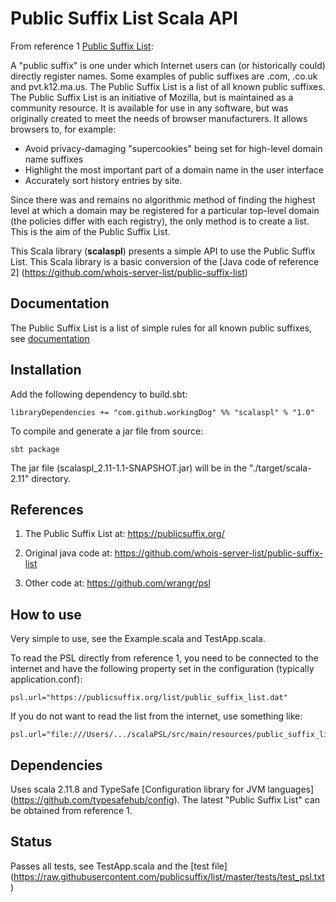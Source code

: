 # Public Suffix List Scala API

From reference 1 [Public Suffix List](https://publicsuffix.org/):

A "public suffix" is one under which Internet users can (or historically could) directly register names. 
Some examples of public suffixes are .com, .co.uk and pvt.k12.ma.us. 
The Public Suffix List is a list of all known public suffixes.
The Public Suffix List is an initiative of Mozilla, but is maintained as a community resource. 
It is available for use in any software, but was originally created to meet the needs of browser manufacturers. 
It allows browsers to, for example:

-  Avoid privacy-damaging "supercookies" being set for high-level domain name suffixes
-  Highlight the most important part of a domain name in the user interface
-  Accurately sort history entries by site.

Since there was and remains no algorithmic method of finding the highest level at which a domain 
may be registered for a particular top-level domain (the policies differ with each registry), 
the only method is to create a list. This is the aim of the Public Suffix List.

This Scala library (**scalaspl**) presents a simple API to use the Public Suffix List. 
This Scala library is a basic conversion of the [Java code of reference 2] (https://github.com/whois-server-list/public-suffix-list)

## Documentation

The Public Suffix List is a list of simple rules for all known public suffixes, see [documentation](https://publicsuffix.org/)

## Installation

Add the following dependency to build.sbt:

    libraryDependencies += "com.github.workingDog" %% "scalaspl" % "1.0"

To compile and generate a jar file from source:

    sbt package

The jar file (scalaspl_2.11-1.1-SNAPSHOT.jar) will be in the "./target/scala-2.11" directory.

## References

1) The Public Suffix List at: https://publicsuffix.org/

2) Original java code at: https://github.com/whois-server-list/public-suffix-list

3) Other code at: https://github.com/wrangr/psl

## How to use

Very simple to use, see the Example.scala and TestApp.scala.

To read the PSL directly from reference 1, you need to be connected to the internet and 
have the following property set in the configuration (typically application.conf):
 
    psl.url="https://publicsuffix.org/list/public_suffix_list.dat"

If you do not want to read the list from the internet, use something like:

    psl.url="file:///Users/.../scalaPSL/src/main/resources/public_suffix_list.dat"

## Dependencies

Uses scala 2.11.8 and TypeSafe [Configuration library for JVM languages] (https://github.com/typesafehub/config). 
The latest "Public Suffix List" can be obtained from reference 1. 

## Status 

Passes all tests, see TestApp.scala and the [test file] (https://raw.githubusercontent.com/publicsuffix/list/master/tests/test_psl.txt)


